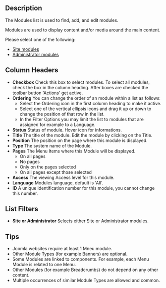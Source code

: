 <!-- Filename: Help4.x:Modules / Display title: Modules -->

## Description

The Modules list is used to find, add, and edit modules.

Modules are used to display content and/or media around the main
content.

Please select one of the following:

* [Site modules](jdocmanual?article=help/modules-site/site-modules-site)
* [Administrator modules](jdocmanual?article=help/modules-admin/admin-modules-administrator)

## Column Headers

- **Checkbox** Check this box to select modules. To select all modules,
  check the box in the column heading. After boxes are checked the
  toolbar button 'Actions' get active.
- **Ordering** You can change the order of an module within a list as
  follows:
  - Select the Ordering icon <i class="fa-solid fa-sort"></i> in the first
  column heading to make it active.
  - Select one of the vertical ellipsis icons <span class="icon-ellipsis-v"></span>
    and drag it up or down to change the position of that row in the list.
  - In the Filter Options you may limit the list to modules that are
    assigned for example to a Language.
- **Status** Status of module. Hover icon for informations.
- **Title** The title of the module. Edit the module by clicking on the Title.
- **Position** The position on the page where this module is displayed.
- **Type** The system name of the Module.
- **Pages** The Menu Items where this Module will be displayed.
  - On all pages
  - No pages
  - Only on the pages selected
  - On all pages except those selected
- **Access** The viewing Access level  for this module.
- **Language** Modules language, default is 'All'.
- **ID** A unique identification number for this module, you cannot
  change this number.

## List Filters

* **Site or Administrator** Selects either Site or Administrator modules.

## Tips

- Joomla websites require at least 1 Mneu module.
- Other Module Types (for example Banners) are optional.
- Some Modules are linked to components. For example, each Menu Module
  is related to one Menu.
- Other Modules (for example Breadcrumbs) do not depend on any other content.
- Multiple occurrences of similar Module Types are allowed and common.
